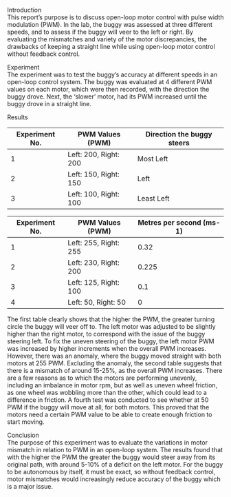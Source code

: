 Introduction  
This report’s purpose is to discuss open-loop motor control with pulse width modulation (PWM). In the lab, the buggy was assessed at three different speeds, and to assess if the buggy will veer to the left or right. By evaluating the mismatches and variety of the motor discrepancies, the drawbacks of keeping a straight line while using open-loop motor control without feedback control.

Experiment  
The experiment was to test the buggy’s accuracy at different speeds in an open-loop control system. The buggy was evaluated at 4 different PWM values on each motor, which were then recorded, with the direction the buggy drove. Next, the ‘slower’ motor, had its PWM increased until the buggy drove in a straight line.

Results  

|Experiment No.|	PWM Values (PWM) |	Direction the buggy steers|
|---|---|---|
|1|	Left: 200, Right: 200 |Most Left| 
|2|	Left: 150, Right: 150 	|Left|
|3|	Left: 100, Right: 100 |Least Left|


|Experiment No.|	PWM Values (PWM) |	Metres per second (ms-1)|
|---|---|---|
|1|	Left: 255, Right: 255 |0.32| 
|2|	Left: 230, Right: 200 	|0.225|
|3|	Left: 125, Right: 100 |0.1|
|4|	Left: 50, Right: 50  |0|

The first table clearly shows that the higher the PWM, the greater turning circle the buggy will veer off to. The left motor was adjusted to be slightly higher than the right motor, to correspond with the issue of the buggy steering left. To fix the uneven steering of the buggy, the left motor PWM was increased by higher increments when the overall PWM increases. However, there was an anomaly, where the buggy moved straight with both motors at 255 PWM. Excluding the anomaly, the second table suggests that there is a mismatch of around 15-25%, as the overall PWM increases. There are a few reasons as to which the motors are performing unevenly, including an imbalance in motor rpm, but as well as uneven wheel friction, as one wheel was wobbling more than the other, which could lead to a difference in friction. A fourth test was conducted to see whether at 50 PWM if the buggy will move at all, for both motors. This proved that the motors need a certain PWM value to be able to create enough friction to start moving.

Conclusion  
The purpose of this experiment was to evaluate the variations in motor mismatch in relation to PWM in an open-loop system. The results found that with the higher the PWM the greater the buggy would steer away from its original path, with around 5-10% of a deficit on the left motor. For the buggy to be autonomous by itself, it must be exact, so without feedback control, motor mismatches would increasingly reduce accuracy of the buggy which is a major issue.

